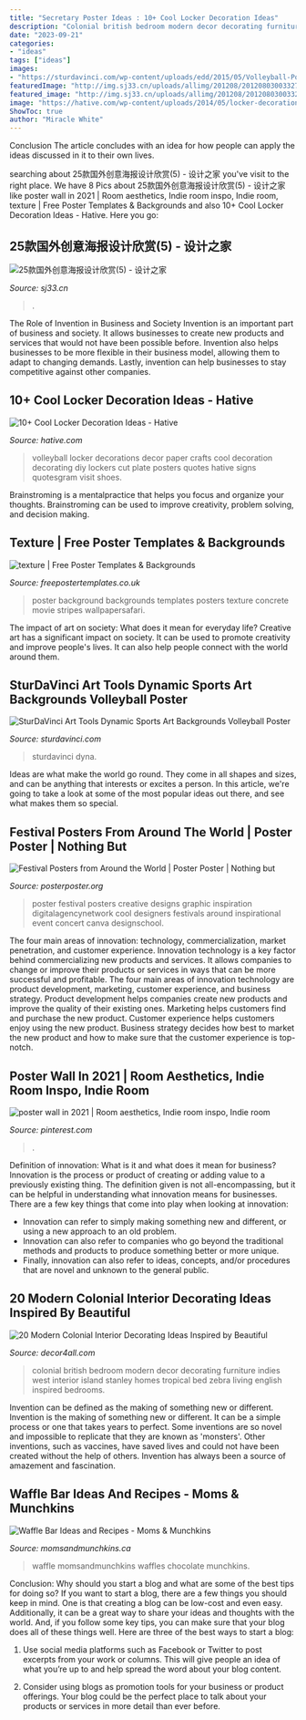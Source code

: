 ```yaml
---
title: "Secretary Poster Ideas : 10+ Cool Locker Decoration Ideas"
description: "Colonial british bedroom modern decor decorating furniture indies west interior island stanley homes tropical bed zebra living english inspired bedrooms"
date: "2023-09-21"
categories:
- "ideas"
tags: ["ideas"]
images:
- "https://sturdavinci.com/wp-content/uploads/edd/2015/05/Volleyball-Poster.jpg"
featuredImage: "http://img.sj33.cn/uploads/allimg/201208/20120803003327940.jpg"
featured_image: "http://img.sj33.cn/uploads/allimg/201208/20120803003327940.jpg"
image: "https://hative.com/wp-content/uploads/2014/05/locker-decoration/11-volleyball-paper-plate.jpg"
ShowToc: true
author: "Miracle White"
---
```



Conclusion
The article concludes with an idea for how people can apply the ideas discussed in it to their own lives.

	

		
searching about 25款国外创意海报设计欣赏(5) - 设计之家 you've visit to the right place. We have 8 Pics about 25款国外创意海报设计欣赏(5) - 设计之家 like poster wall in 2021 | Room aesthetics, Indie room inspo, Indie room, texture | Free Poster Templates &amp; Backgrounds and also 10+ Cool Locker Decoration Ideas - Hative. Here you go:
		
    
## 25款国外创意海报设计欣赏(5) - 设计之家

<img loading=lazy src="http://img.sj33.cn/uploads/allimg/201208/20120803003327940.jpg" onerror="this.onerror=null;this.src='https://tse4.mm.bing.net/th?id=OIP.YeVvCiwCITXKkA7n4CY-pwHaKd&amp;pid=15.1';" alt="25款国外创意海报设计欣赏(5) - 设计之家">

_Source: sj33.cn_

>. 

	

The Role of Invention in Business and Society
Invention is an important part of business and society. It allows businesses to create new products and services that would not have been possible before. Invention also helps businesses to be more flexible in their business model, allowing them to adapt to changing demands. Lastly, invention can help businesses to stay competitive against other companies.

    
## 10+ Cool Locker Decoration Ideas - Hative

<img loading=lazy src="https://hative.com/wp-content/uploads/2014/05/locker-decoration/11-volleyball-paper-plate.jpg" onerror="this.onerror=null;this.src='https://tse4.mm.bing.net/th?id=OIP.eI4xj-5LXGFXkkrms-jhvAHaNK&amp;pid=15.1';" alt="10+ Cool Locker Decoration Ideas - Hative">

_Source: hative.com_

>volleyball locker decorations decor paper crafts cool decoration decorating diy lockers cut plate posters quotes hative signs quotesgram visit shoes. 

	

Brainstroming is a mentalpractice that helps you focus and organize your thoughts. Brainstroming can be used to improve creativity, problem solving, and decision making.

    
## Texture | Free Poster Templates &amp; Backgrounds

<img loading=lazy src="http://www.freepostertemplates.co.uk/wp-content/previews/poster-background-conrete.jpg" onerror="this.onerror=null;this.src='https://tse1.mm.bing.net/th?id=OIP.0eTZrsgy0w4Jc1IiFcP6ygHaKa&amp;pid=15.1';" alt="texture | Free Poster Templates &amp; Backgrounds">

_Source: freepostertemplates.co.uk_

>poster background backgrounds templates posters texture concrete movie stripes wallpapersafari. 

	

The impact of art on society: What does it mean for everyday life?
Creative art has a significant impact on society. It can be used to promote creativity and improve people's lives. It can also help people connect with the world around them.

    
## SturDaVinci Art Tools Dynamic Sports Art Backgrounds Volleyball Poster

<img loading=lazy src="https://sturdavinci.com/wp-content/uploads/edd/2015/05/Volleyball-Poster.jpg" onerror="this.onerror=null;this.src='https://tse4.mm.bing.net/th?id=OIP.PrVXSWA8_txei6X2JTaJSQHaFl&amp;pid=15.1';" alt="SturDaVinci Art Tools Dynamic Sports Art Backgrounds Volleyball Poster">

_Source: sturdavinci.com_

>sturdavinci dyna. 

	

Ideas are what make the world go round. They come in all shapes and sizes, and can be anything that interests or excites a person. In this article, we're going to take a look at some of the most popular ideas out there, and see what makes them so special.

    
## Festival Posters From Around The World | Poster Poster | Nothing But

<img loading=lazy src="http://www.posterposter.org/wp-content/uploads/2014/06/festival-poster-8.jpg" onerror="this.onerror=null;this.src='https://tse2.mm.bing.net/th?id=OIP.PnFYckfTZL8ecaIB5ggfDQHaMf&amp;pid=15.1';" alt="Festival Posters from Around the World | Poster Poster | Nothing but">

_Source: posterposter.org_

>poster festival posters creative designs graphic inspiration digitalagencynetwork cool designers festivals around inspirational event concert canva designschool. 

	

The four main areas of innovation: technology, commercialization, market penetration, and customer experience.
Innovation technology is a key factor behind commercializing new products and services. It allows companies to change or improve their products or services in ways that can be more successful and profitable. The four main areas of innovation technology are product development, marketing, customer experience, and business strategy. Product development helps companies create new products and improve the quality of their existing ones. Marketing helps customers find and purchase the new product. Customer experience helps customers enjoy using the new product. Business strategy decides how best to market the new product and how to make sure that the customer experience is top-notch.

    
## Poster Wall In 2021 | Room Aesthetics, Indie Room Inspo, Indie Room

<img loading=lazy src="https://i.pinimg.com/736x/c9/9e/ad/c99ead57c9c4f66a069b77c534071e06.jpg" onerror="this.onerror=null;this.src='https://tse2.mm.bing.net/th?id=OIP.J5jyFyCgHt35XJNM12vR8gHaJ3&amp;pid=15.1';" alt="poster wall in 2021 | Room aesthetics, Indie room inspo, Indie room">

_Source: pinterest.com_

>. 

	

Definition of innovation: What is it and what does it mean for business?
Innovation is the process or product of creating or adding value to a previously existing thing. The definition given is not all-encompassing, but it can be helpful in understanding what innovation means for businesses. 
There are a few key things that come into play when looking at innovation: 
- Innovation can refer to simply making something new and different, or using a new approach to an old problem. 
- Innovation can also refer to companies who go beyond the traditional methods and products to produce something better or more unique. 
- Finally, innovation can also refer to ideas, concepts, and/or procedures that are novel and unknown to the general public.

    
## 20 Modern Colonial Interior Decorating Ideas Inspired By Beautiful

<img loading=lazy src="https://decor4all.com/wp-content/uploads/2014/08/colonial-homes-bedroom-decorating-ideas-8.jpg" onerror="this.onerror=null;this.src='https://tse1.mm.bing.net/th?id=OIP.xBUUIpX4CTNGRqWaVwIIBgHaJ3&amp;pid=15.1';" alt="20 Modern Colonial Interior Decorating Ideas Inspired by Beautiful">

_Source: decor4all.com_

>colonial british bedroom modern decor decorating furniture indies west interior island stanley homes tropical bed zebra living english inspired bedrooms. 

	

Invention can be defined as the making of something new or different.
Invention is the making of something new or different. It can be a simple process or one that takes years to perfect. Some inventions are so novel and impossible to replicate that they are known as 'monsters'. Other inventions, such as vaccines, have saved lives and could not have been created without the help of others. Invention has always been a source of amazement and fascination.

    
## Waffle Bar Ideas And Recipes - Moms &amp; Munchkins

<img loading=lazy src="https://www.momsandmunchkins.ca/wp-content/uploads/2017/10/waffle-bar-3-683x1024.jpg" onerror="this.onerror=null;this.src='https://tse1.mm.bing.net/th?id=OIP.5J8qttnbF7Pq1DzCOH1BbQHaLG&amp;pid=15.1';" alt="Waffle Bar Ideas and Recipes - Moms &amp; Munchkins">

_Source: momsandmunchkins.ca_

>waffle momsandmunchkins waffles chocolate munchkins. 

	

Conclusion: Why should you start a blog and what are some of the best tips for doing so?
If you want to start a blog, there are a few things you should keep in mind. One is that creating a blog can be low-cost and even easy. Additionally, it can be a great way to share your ideas and thoughts with the world. And, if you follow some key tips, you can make sure that your blog does all of these things well. Here are three of the best ways to start a blog:
1. Use social media platforms such as Facebook or Twitter to post excerpts from your work or columns. This will give people an idea of what you’re up to and help spread the word about your blog content.

2. Consider using blogs as promotion tools for your business or product offerings. Your blog could be the perfect place to talk about your products or services in more detail than ever before.

